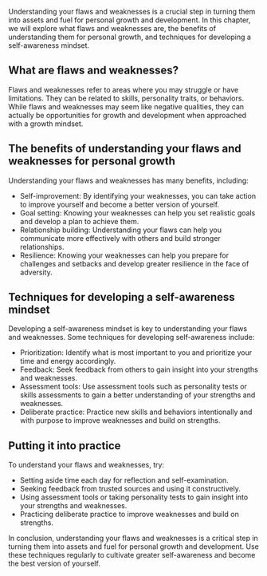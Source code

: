 
Understanding your flaws and weaknesses is a crucial step in turning them into assets and fuel for personal growth and development. In this chapter, we will explore what flaws and weaknesses are, the benefits of understanding them for personal growth, and techniques for developing a self-awareness mindset.

What are flaws and weaknesses?
------------------------------

Flaws and weaknesses refer to areas where you may struggle or have limitations. They can be related to skills, personality traits, or behaviors. While flaws and weaknesses may seem like negative qualities, they can actually be opportunities for growth and development when approached with a growth mindset.

The benefits of understanding your flaws and weaknesses for personal growth
---------------------------------------------------------------------------

Understanding your flaws and weaknesses has many benefits, including:

* Self-improvement: By identifying your weaknesses, you can take action to improve yourself and become a better version of yourself.
* Goal setting: Knowing your weaknesses can help you set realistic goals and develop a plan to achieve them.
* Relationship building: Understanding your flaws can help you communicate more effectively with others and build stronger relationships.
* Resilience: Knowing your weaknesses can help you prepare for challenges and setbacks and develop greater resilience in the face of adversity.

Techniques for developing a self-awareness mindset
--------------------------------------------------

Developing a self-awareness mindset is key to understanding your flaws and weaknesses. Some techniques for developing self-awareness include:

* Prioritization: Identify what is most important to you and prioritize your time and energy accordingly.
* Feedback: Seek feedback from others to gain insight into your strengths and weaknesses.
* Assessment tools: Use assessment tools such as personality tests or skills assessments to gain a better understanding of your strengths and weaknesses.
* Deliberate practice: Practice new skills and behaviors intentionally and with purpose to improve weaknesses and build on strengths.

Putting it into practice
------------------------

To understand your flaws and weaknesses, try:

* Setting aside time each day for reflection and self-examination.
* Seeking feedback from trusted sources and using it constructively.
* Using assessment tools or taking personality tests to gain insight into your strengths and weaknesses.
* Practicing deliberate practice to improve weaknesses and build on strengths.

In conclusion, understanding your flaws and weaknesses is a critical step in turning them into assets and fuel for personal growth and development. Use these techniques regularly to cultivate greater self-awareness and become the best version of yourself.
